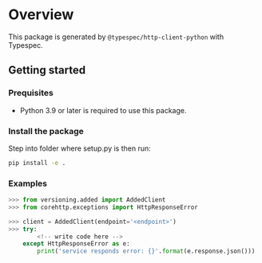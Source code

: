 # Overview

This package is generated by `@typespec/http-client-python` with Typespec.

## Getting started

### Prequisites

- Python 3.9 or later is required to use this package.

### Install the package

Step into folder where setup.py is then run:

```bash
pip install -e .
```

### Examples

```python
>>> from versioning.added import AddedClient
>>> from corehttp.exceptions import HttpResponseError

>>> client = AddedClient(endpoint='<endpoint>')
>>> try:
        <!-- write code here -->
    except HttpResponseError as e:
        print('service responds error: {}'.format(e.response.json()))
```
